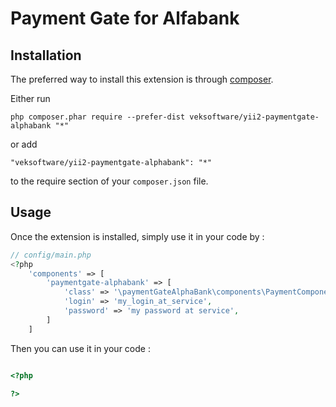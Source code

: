 Payment Gate for Alfabank
==========


Installation
------------

The preferred way to install this extension is through [composer](http://getcomposer.org/download/).

Either run

```
php composer.phar require --prefer-dist veksoftware/yii2-paymentgate-alphabank "*"
```

or add

```
"veksoftware/yii2-paymentgate-alphabank": "*"
```

to the require section of your `composer.json` file.


Usage
-----

Once the extension is installed, simply use it in your code by  :

```php
// config/main.php
<?php
    'components' => [
        'paymentgate-alphabank' => [
            'class' => '\paymentGateAlphaBank\components\PaymentComponent',
            'login' => 'my_login_at_service',
            'password' => 'my password at service',
        ]
    ]
```

Then you can use it in your code :

```php

<?php

?>
```

